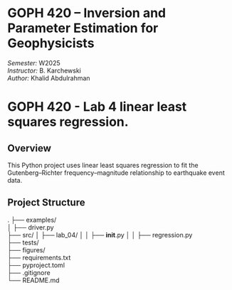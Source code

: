 # GOPH 420 – Inversion and Parameter Estimation for Geophysicists

*Semester:* W2025  
*Instructor:* B. Karchewski  
*Author:* Khalid Abdulrahman

# GOPH 420 - Lab 4 linear least squares regression.

## Overview
This Python project uses linear least squares regression to fit the Gutenberg–Richter frequency–magnitude relationship to earthquake event data. 

## Project Structure
.
├── examples/                  
│   ├── driver.py           
├── src/
│   ├── lab_04/
│   │   ├── __init__.py
│   │   ├── regression.py              
├── tests/                     
├── figures/                   
├── requirements.txt           
├── pyproject.toml             
├── .gitignore                 
└── README.md

